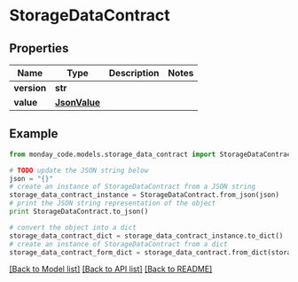 # StorageDataContract


## Properties

Name | Type | Description | Notes
------------ | ------------- | ------------- | -------------
**version** | **str** |  | 
**value** | [**JsonValue**](JsonValue.md) |  | 

## Example

```python
from monday_code.models.storage_data_contract import StorageDataContract

# TODO update the JSON string below
json = "{}"
# create an instance of StorageDataContract from a JSON string
storage_data_contract_instance = StorageDataContract.from_json(json)
# print the JSON string representation of the object
print StorageDataContract.to_json()

# convert the object into a dict
storage_data_contract_dict = storage_data_contract_instance.to_dict()
# create an instance of StorageDataContract from a dict
storage_data_contract_form_dict = storage_data_contract.from_dict(storage_data_contract_dict)
```
[[Back to Model list]](../README.md#documentation-for-models) [[Back to API list]](../README.md#documentation-for-api-endpoints) [[Back to README]](../README.md)


